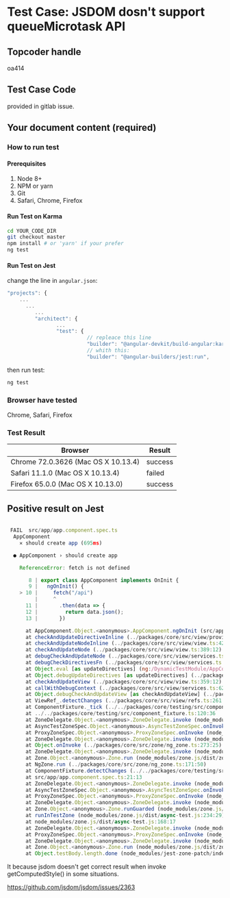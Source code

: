 # Test Case: JSDOM dosn't support queueMicrotask API

## Topcoder handle

oa414

## Test Case Code

provided in gitlab issue.

## Your document content (required)

### How to run test

#### Prerequisites

1. Node 8+
2. NPM or yarn
3. Git
4. Safari, Chrome, Firefox

#### Run Test on Karma

```bash
cd YOUR_CODE_DIR
git checkout master
npm install # or 'yarn' if your prefer
ng test
```

#### Run Test on Jest

change the line in `angular.json`:

```javascript
"projects": {
    ...
      ...
         ...
         "architect": {
                ...
                "test": {
                          // repleace this line
                          "builder": "@angular-devkit/build-angular:karma",
                          // whith this:
                          "builder": "@angular-builders/jest:run",

```

then run test:

```bash
ng test
```

### Browser have tested

Chrome, Safari, Firefox

### Test Result

| Browser                             | Result  |
| ----------------------------------- | ------- |
| Chrome 72.0.3626 (Mac OS X 10.13.4) | success |
| Safari 11.1.0 (Mac OS X 10.13.4)    | failed  |
| Firefox 65.0.0 (Mac OS X 10.13.0)   | success |

## Positive result on Jest

```javascript

 FAIL  src/app/app.component.spec.ts
  AppComponent
    ✕ should create app (695ms)

  ● AppComponent › should create app

    ReferenceError: fetch is not defined

       8 | export class AppComponent implements OnInit {
       9 |   ngOnInit() {
    > 10 |     fetch("/api")
         |     ^
      11 |       .then(data => {
      12 |         return data.json();
      13 |       })

      at AppComponent.Object.<anonymous>.AppComponent.ngOnInit (src/app/app.component.ts:10:5)
      at checkAndUpdateDirectiveInline (../packages/core/src/view/provider.ts:212:15)
      at checkAndUpdateNodeInline (../packages/core/src/view/view.ts:429:14)
      at checkAndUpdateNode (../packages/core/src/view/view.ts:389:12)
      at debugCheckAndUpdateNode (../packages/core/src/view/services.ts:430:44)
      at debugCheckDirectivesFn (../packages/core/src/view/services.ts:391:7)
      at Object.eval [as updateDirectives] (ng:/DynamicTestModule/AppComponent_Host.ngfactory.js:8:5)
      at Object.debugUpdateDirectives [as updateDirectives] (../packages/core/src/view/services.ts:385:19)
      at checkAndUpdateView (../packages/core/src/view/view.ts:359:12)
      at callWithDebugContext (../packages/core/src/view/services.ts:629:23)
      at Object.debugCheckAndUpdateView [as checkAndUpdateView] (../packages/core/src/view/services.ts:346:10)
      at ViewRef_.detectChanges (../packages/core/src/view/refs.ts:261:16)
      at ComponentFixture._tick (../../packages/core/testing/src/component_fixture.ts:107:28)
      at ../../packages/core/testing/src/component_fixture.ts:120:36
      at ZoneDelegate.Object.<anonymous>.ZoneDelegate.invoke (node_modules/zone.js/dist/zone.js:391:26)
      at AsyncTestZoneSpec.Object.<anonymous>.AsyncTestZoneSpec.onInvoke (node_modules/zone.js/dist/async-test.js:106:39)
      at ProxyZoneSpec.Object.<anonymous>.ProxyZoneSpec.onInvoke (node_modules/zone.js/dist/proxy.js:126:39)
      at ZoneDelegate.Object.<anonymous>.ZoneDelegate.invoke (node_modules/zone.js/dist/zone.js:390:52)
      at Object.onInvoke (../packages/core/src/zone/ng_zone.ts:273:25)
      at ZoneDelegate.Object.<anonymous>.ZoneDelegate.invoke (node_modules/zone.js/dist/zone.js:390:52)
      at Zone.Object.<anonymous>.Zone.run (node_modules/zone.js/dist/zone.js:150:43)
      at NgZone.run (../packages/core/src/zone/ng_zone.ts:171:50)
      at ComponentFixture.detectChanges (../../packages/core/testing/src/component_fixture.ts:120:19)
      at src/app/app.component.spec.ts:21:13
      at ZoneDelegate.Object.<anonymous>.ZoneDelegate.invoke (node_modules/zone.js/dist/zone.js:391:26)
      at AsyncTestZoneSpec.Object.<anonymous>.AsyncTestZoneSpec.onInvoke (node_modules/zone.js/dist/async-test.js:106:39)
      at ProxyZoneSpec.Object.<anonymous>.ProxyZoneSpec.onInvoke (node_modules/zone.js/dist/proxy.js:126:39)
      at ZoneDelegate.Object.<anonymous>.ZoneDelegate.invoke (node_modules/zone.js/dist/zone.js:390:52)
      at Zone.Object.<anonymous>.Zone.runGuarded (node_modules/zone.js/dist/zone.js:161:47)
      at runInTestZone (node_modules/zone.js/dist/async-test.js:234:29)
      at node_modules/zone.js/dist/async-test.js:168:17
      at ZoneDelegate.Object.<anonymous>.ZoneDelegate.invoke (node_modules/zone.js/dist/zone.js:391:26)
      at ProxyZoneSpec.Object.<anonymous>.ProxyZoneSpec.onInvoke (node_modules/zone.js/dist/proxy.js:129:39)
      at ZoneDelegate.Object.<anonymous>.ZoneDelegate.invoke (node_modules/zone.js/dist/zone.js:390:52)
      at Zone.Object.<anonymous>.Zone.run (node_modules/zone.js/dist/zone.js:150:43)
      at Object.testBody.length.done (node_modules/jest-zone-patch/index.js:51:29)

```

It because jsdom doesn't get correct result when invoke getComputedStyle() in some situations.

https://github.com/jsdom/jsdom/issues/2363

